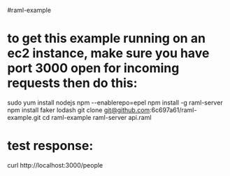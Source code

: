 #raml-example
# to get this example running on an ec2 instance, make sure you have port 3000 open for incoming requests then do this:
sudo yum install nodejs npm --enablerepo=epel
npm install -g raml-server
npm install faker lodash
git clone git@github.com:6c697a61/raml-example.git
cd raml-example
raml-server api.raml

# test response:
curl http://localhost:3000/people
